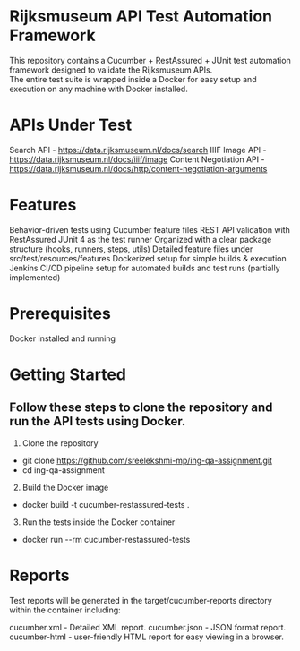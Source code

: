 # Rijksmuseum API Test Automation Framework

This repository contains a Cucumber + RestAssured + JUnit test automation framework designed to validate the Rijksmuseum APIs.  
The entire test suite is wrapped inside a Docker for easy setup and execution on any machine with Docker installed.

# APIs Under Test

Search API - https://data.rijksmuseum.nl/docs/search
IIIF Image API - https://data.rijksmuseum.nl/docs/iiif/image
Content Negotiation API - https://data.rijksmuseum.nl/docs/http/content-negotiation-arguments

# Features 

Behavior-driven tests using Cucumber feature files
REST API validation with RestAssured
JUnit 4 as the test runner
Organized with a clear package structure (hooks, runners, steps, utils)
Detailed feature files under src/test/resources/features
Dockerized setup for simple builds & execution
Jenkins CI/CD pipeline setup for automated builds and test runs (partially implemented)


# Prerequisites

Docker installed and running


# Getting Started

## Follow these steps to clone the repository and run the API tests using Docker.

1. Clone the repository

* git clone https://github.com/sreelekshmi-mp/ing-qa-assignment.git
* cd ing-qa-assignment

2. Build the Docker image

* docker build -t cucumber-restassured-tests .

3. Run the tests inside the Docker container

* docker run --rm cucumber-restassured-tests

# Reports
Test reports will be generated in the target/cucumber-reports directory within the container including:

cucumber.xml - Detailed XML report.
cucumber.json - JSON format report.
cucumber-html - user-friendly HTML report for easy viewing in a browser. 
